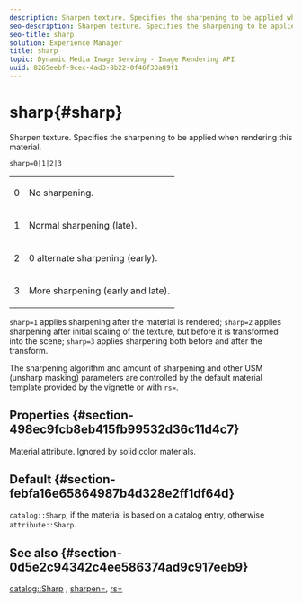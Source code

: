 ```yaml
---
description: Sharpen texture. Specifies the sharpening to be applied when rendering this material.
seo-description: Sharpen texture. Specifies the sharpening to be applied when rendering this material.
seo-title: sharp
solution: Experience Manager
title: sharp
topic: Dynamic Media Image Serving - Image Rendering API
uuid: 8265eebf-9cec-4ad3-8b22-0f46f33a89f1
---
```


# sharp{#sharp}

Sharpen texture. Specifies the sharpening to be applied when rendering this material.

 `sharp=0|1|2|3`

<table id="simpletable_04B4EAA7CE7D4ED48A61A50CD001388F"> 
 <tr class="strow"> 
  <td class="stentry"> <p>0 </p> </td> 
  <td class="stentry"> <p>No sharpening. </p> </td> 
 </tr> 
 <tr class="strow"> 
  <td class="stentry"> <p>1 </p> </td> 
  <td class="stentry"> <p>Normal sharpening (late). </p> </td> 
 </tr> 
 <tr class="strow"> 
  <td class="stentry"> <p>2 </p> </td> 
  <td class="stentry"> <p>0 alternate sharpening (early). </p> </td> 
 </tr> 
 <tr class="strow"> 
  <td class="stentry"> <p>3 </p> </td> 
  <td class="stentry"> <p>More sharpening (early and late). </p> </td> 
 </tr> 
</table>

`sharp=1` applies sharpening after the material is rendered; `sharp=2` applies sharpening after initial scaling of the texture, but before it is transformed into the scene; `sharp=3` applies sharpening both before and after the transform.

The sharpening algorithm and amount of sharpening and other USM (unsharp masking) parameters are controlled by the default material template provided by the vignette or with `rs=`.

## Properties {#section-498ec9fcb8eb415fb99532d36c11d4c7}

Material attribute. Ignored by solid color materials.

## Default {#section-febfa16e65864987b4d328e2ff1df64d}

`catalog::Sharp`, if the material is based on a catalog entry, otherwise `attribute::Sharp`.

## See also {#section-0d5e2c94342c4ee586374ad9c917eeb9}

[catalog::Sharp](../../../../../ir-api/material-cat/image-rendering-api-ref/c-ir-material-catalog/c-ir-material-data-reference/r-ir-sharp-dataref.md#reference-f79a14bd52474dfd8495115d398a30d0) , [sharpen=](../../../../../ir-api/http-protocol/image-rendering-api-ref/c-ir-http-protocol-ref/c-ir-http-protocol-command-reference/r-ir-http-sharpen.md#reference-13034d22d176483cb99ccafc2a4f6a6e), [rs=](../../../../../ir-api/http-protocol/image-rendering-api-ref/c-ir-http-protocol-ref/c-ir-http-protocol-command-reference/r-ir-rs.md#reference-d20cefaaa6cd4f449d1591c87959b4cf) 
